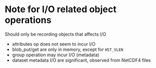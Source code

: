 # Note for I/O related object operations
Should only be recording objects that affects I/O
- attributes op does not seem to incur I/O
- blob_put/get are only in memory, except for `H5T_VLEN`
- group operation may incur I/O (metadata)
- dataset metadata I/O are significant, observed from NetCDF4 files
